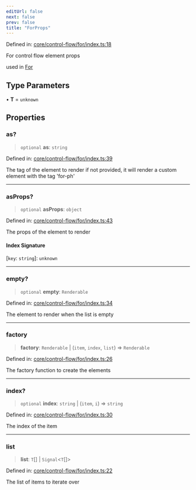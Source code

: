 ```yaml
---
editUrl: false
next: false
prev: false
title: "ForProps"
---
```


Defined in: [core/control-flow/for/index.ts:18](https://github.com/OfirTheOne/sigjs/blob/ddb97c5d4e7cc6153de1e1e2da19d6ed536582d2/sig/lib/core/control-flow/for/index.ts#L18)

For control flow element props

used in [For](../../../../../../../api/core-index/functions/for)

## Type Parameters

• **T** = `unknown`

## Properties

### as?

> `optional` **as**: `string`

Defined in: [core/control-flow/for/index.ts:39](https://github.com/OfirTheOne/sigjs/blob/ddb97c5d4e7cc6153de1e1e2da19d6ed536582d2/sig/lib/core/control-flow/for/index.ts#L39)

The tag of the element to render
if not provided, it will render a custom element with the tag 'for-ph'

***

### asProps?

> `optional` **asProps**: `object`

Defined in: [core/control-flow/for/index.ts:43](https://github.com/OfirTheOne/sigjs/blob/ddb97c5d4e7cc6153de1e1e2da19d6ed536582d2/sig/lib/core/control-flow/for/index.ts#L43)

The props of the element to render

#### Index Signature

\[`key`: `string`\]: `unknown`

***

### empty?

> `optional` **empty**: `Renderable`

Defined in: [core/control-flow/for/index.ts:34](https://github.com/OfirTheOne/sigjs/blob/ddb97c5d4e7cc6153de1e1e2da19d6ed536582d2/sig/lib/core/control-flow/for/index.ts#L34)

The element to render when the list is empty

***

### factory

> **factory**: `Renderable` \| (`item`, `index`, `list`) => `Renderable`

Defined in: [core/control-flow/for/index.ts:26](https://github.com/OfirTheOne/sigjs/blob/ddb97c5d4e7cc6153de1e1e2da19d6ed536582d2/sig/lib/core/control-flow/for/index.ts#L26)

The factory function to create the elements

***

### index?

> `optional` **index**: `string` \| (`item`, `i`) => `string`

Defined in: [core/control-flow/for/index.ts:30](https://github.com/OfirTheOne/sigjs/blob/ddb97c5d4e7cc6153de1e1e2da19d6ed536582d2/sig/lib/core/control-flow/for/index.ts#L30)

The index of the item

***

### list

> **list**: `T`[] \| `Signal`\<`T`[]\>

Defined in: [core/control-flow/for/index.ts:22](https://github.com/OfirTheOne/sigjs/blob/ddb97c5d4e7cc6153de1e1e2da19d6ed536582d2/sig/lib/core/control-flow/for/index.ts#L22)

The list of items to iterate over

